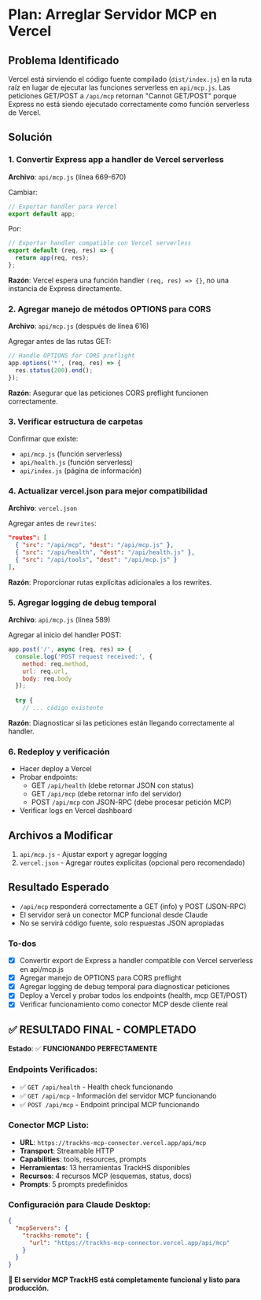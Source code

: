 <!-- 3a28c436-55e7-41a8-b593-4ec1c6582691 45411ada-9ec4-4a5e-af65-63ebd5836b4b -->
# Plan: Arreglar Servidor MCP en Vercel

## Problema Identificado

Vercel está sirviendo el código fuente compilado (`dist/index.js`) en la ruta raíz en lugar de ejecutar las funciones serverless en `api/mcp.js`. Las peticiones GET/POST a `/api/mcp` retornan "Cannot GET/POST" porque Express no está siendo ejecutado correctamente como función serverless de Vercel.

## Solución

### 1. Convertir Express app a handler de Vercel serverless

**Archivo**: `api/mcp.js` (línea 669-670)

Cambiar:

```javascript
// Exportar handler para Vercel
export default app;
```

Por:

```javascript
// Exportar handler compatible con Vercel serverless
export default (req, res) => {
  return app(req, res);
};
```

**Razón**: Vercel espera una función handler `(req, res) => {}`, no una instancia de Express directamente.

### 2. Agregar manejo de métodos OPTIONS para CORS

**Archivo**: `api/mcp.js` (después de línea 616)

Agregar antes de las rutas GET:

```javascript
// Handle OPTIONS for CORS preflight
app.options('*', (req, res) => {
  res.status(200).end();
});
```

**Razón**: Asegurar que las peticiones CORS preflight funcionen correctamente.

### 3. Verificar estructura de carpetas

Confirmar que existe:

- `api/mcp.js` (función serverless)
- `api/health.js` (función serverless)
- `api/index.js` (página de información)

### 4. Actualizar vercel.json para mejor compatibilidad

**Archivo**: `vercel.json`

Agregar antes de `rewrites`:

```json
"routes": [
  { "src": "/api/mcp", "dest": "/api/mcp.js" },
  { "src": "/api/health", "dest": "/api/health.js" },
  { "src": "/api/tools", "dest": "/api/mcp.js" }
],
```

**Razón**: Proporcionar rutas explícitas adicionales a los rewrites.

### 5. Agregar logging de debug temporal

**Archivo**: `api/mcp.js` (línea 589)

Agregar al inicio del handler POST:

```javascript
app.post('/', async (req, res) => {
  console.log('POST request received:', {
    method: req.method,
    url: req.url,
    body: req.body
  });
  
  try {
    // ... código existente
```

**Razón**: Diagnosticar si las peticiones están llegando correctamente al handler.

### 6. Redeploy y verificación

- Hacer deploy a Vercel
- Probar endpoints:
  - GET `/api/health` (debe retornar JSON con status)
  - GET `/api/mcp` (debe retornar info del servidor)
  - POST `/api/mcp` con JSON-RPC (debe procesar petición MCP)
- Verificar logs en Vercel dashboard

## Archivos a Modificar

1. `api/mcp.js` - Ajustar export y agregar logging
2. `vercel.json` - Agregar routes explícitas (opcional pero recomendado)

## Resultado Esperado

- `/api/mcp` responderá correctamente a GET (info) y POST (JSON-RPC)
- El servidor será un conector MCP funcional desde Claude
- No se servirá código fuente, solo respuestas JSON apropiadas

### To-dos

- [x] Convertir export de Express a handler compatible con Vercel serverless en api/mcp.js
- [x] Agregar manejo de OPTIONS para CORS preflight
- [x] Agregar logging de debug temporal para diagnosticar peticiones
- [x] Deploy a Vercel y probar todos los endpoints (health, mcp GET/POST)
- [x] Verificar funcionamiento como conector MCP desde cliente real

## ✅ RESULTADO FINAL - COMPLETADO

**Estado**: ✅ **FUNCIONANDO PERFECTAMENTE**

### Endpoints Verificados:
- ✅ `GET /api/health` - Health check funcionando
- ✅ `GET /api/mcp` - Información del servidor MCP funcionando
- ✅ `POST /api/mcp` - Endpoint principal MCP funcionando

### Conector MCP Listo:
- **URL**: `https://trackhs-mcp-connector.vercel.app/api/mcp`
- **Transport**: Streamable HTTP
- **Capabilities**: tools, resources, prompts
- **Herramientas**: 13 herramientas TrackHS disponibles
- **Recursos**: 4 recursos MCP (esquemas, status, docs)
- **Prompts**: 5 prompts predefinidos

### Configuración para Claude Desktop:
```json
{
  "mcpServers": {
    "trackhs-remote": {
      "url": "https://trackhs-mcp-connector.vercel.app/api/mcp"
    }
  }
}
```

**🎉 El servidor MCP TrackHS está completamente funcional y listo para producción.**
